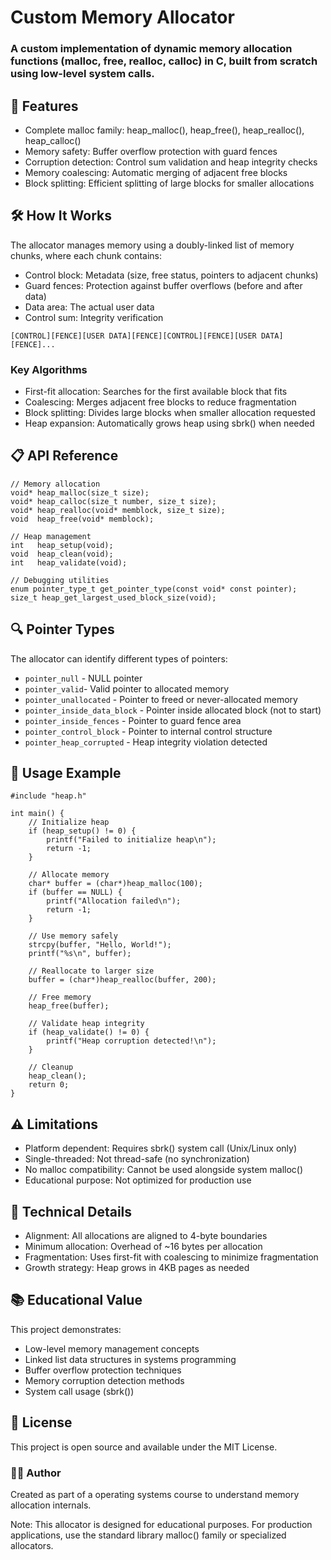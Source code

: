 # Custom Memory Allocator
### A custom implementation of dynamic memory allocation functions (malloc, free, realloc, calloc) in C, built from scratch using low-level system calls.
## 🚀 Features

- Complete malloc family: heap_malloc(), heap_free(), heap_realloc(), heap_calloc()
- Memory safety: Buffer overflow protection with guard fences
- Corruption detection: Control sum validation and heap integrity checks
- Memory coalescing: Automatic merging of adjacent free blocks
- Block splitting: Efficient splitting of large blocks for smaller allocations

## 🛠️ How It Works
The allocator manages memory using a doubly-linked list of memory chunks, where each chunk contains:

- Control block: Metadata (size, free status, pointers to adjacent chunks)
- Guard fences: Protection against buffer overflows (before and after data)
- Data area: The actual user data
- Control sum: Integrity verification
```
[CONTROL][FENCE][USER DATA][FENCE][CONTROL][FENCE][USER DATA][FENCE]...
```
### Key Algorithms

- First-fit allocation: Searches for the first available block that fits
- Coalescing: Merges adjacent free blocks to reduce fragmentation
- Block splitting: Divides large blocks when smaller allocation requested
- Heap expansion: Automatically grows heap using sbrk() when needed

## 📋 API Reference
```
// Memory allocation
void* heap_malloc(size_t size);
void* heap_calloc(size_t number, size_t size);
void* heap_realloc(void* memblock, size_t size);
void  heap_free(void* memblock);

// Heap management
int   heap_setup(void);
void  heap_clean(void);
int   heap_validate(void);

// Debugging utilities
enum pointer_type_t get_pointer_type(const void* const pointer);
size_t heap_get_largest_used_block_size(void);
```
## 🔍 Pointer Types
The allocator can identify different types of pointers:

- `pointer_null` - NULL pointer
- `pointer_valid`- Valid pointer to allocated memory
- `pointer_unallocated` - Pointer to freed or never-allocated memory
- `pointer_inside_data_block` - Pointer inside allocated block (not to start)
- `pointer_inside_fences` - Pointer to guard fence area
- `pointer_control_block` - Pointer to internal control structure
- `pointer_heap_corrupted` - Heap integrity violation detected

## 🚦 Usage Example
```
#include "heap.h"

int main() {
    // Initialize heap
    if (heap_setup() != 0) {
        printf("Failed to initialize heap\n");
        return -1;
    }
    
    // Allocate memory
    char* buffer = (char*)heap_malloc(100);
    if (buffer == NULL) {
        printf("Allocation failed\n");
        return -1;
    }
    
    // Use memory safely
    strcpy(buffer, "Hello, World!");
    printf("%s\n", buffer);
    
    // Reallocate to larger size
    buffer = (char*)heap_realloc(buffer, 200);
    
    // Free memory
    heap_free(buffer);
    
    // Validate heap integrity
    if (heap_validate() != 0) {
        printf("Heap corruption detected!\n");
    }
    
    // Cleanup
    heap_clean();
    return 0;
}
```

## ⚠️ Limitations

- Platform dependent: Requires sbrk() system call (Unix/Linux only)
- Single-threaded: Not thread-safe (no synchronization)
- No malloc compatibility: Cannot be used alongside system malloc()
- Educational purpose: Not optimized for production use

## 🔬 Technical Details

- Alignment: All allocations are aligned to 4-byte boundaries
- Minimum allocation: Overhead of ~16 bytes per allocation
- Fragmentation: Uses first-fit with coalescing to minimize fragmentation
- Growth strategy: Heap grows in 4KB pages as needed

## 📚 Educational Value
This project demonstrates:

- Low-level memory management concepts
- Linked list data structures in systems programming
- Buffer overflow protection techniques
- Memory corruption detection methods
- System call usage (sbrk())

## 📄 License
This project is open source and available under the MIT License.
### 👨‍💻 Author
Created as part of a operating systems course to understand memory allocation internals.

Note: This allocator is designed for educational purposes. For production applications, use the standard library malloc() family or specialized allocators.
